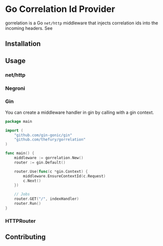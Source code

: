 # Go Correlation Id Provider

gorrelation is a Go `net/http` middleware that injects correlation ids into the incoming headers. See 

## Installation

## Usage

### net/http

### Negroni

### Gin

You can create a middleware handler in gin by calling with a gin context.

```go
package main

import (
	"github.com/gin-gonic/gin"
	"github.com/thefury/gorrelation"
)

func main() {
	middleware := gorrelation.New()
	router := gin.Default()

	router.Use(func(c *gin.Context) {
		middleware.EnsureContextId(c.Request)
		c.Next()
	})

	// Jobs
	router.GET("/", indexHandler)
	router.Run()
}
```

### HTTPRouter

## Contributing
